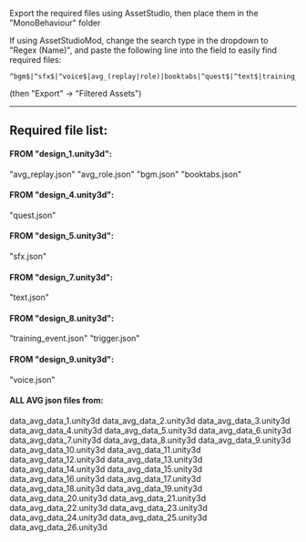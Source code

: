Export the required files using AssetStudio, then place them in the "MonoBehaviour" folder

If using AssetStudioMod, change the search type in the dropdown to "Regex (Name)", and paste the following line into the field to easily find required files:

	^bgm$|^sfx$|^voice$|avg_(replay|role)|booktabs|^quest$|^text$|training_event|^trigger$|^\d+$
(then "Export" -> "Filtered Assets")


-------------------------------
Required file list:
-------------------------------
#### FROM "design_1.unity3d":
"avg_replay.json"
"avg_role.json"
"bgm.json"
"booktabs.json"

#### FROM "design_4.unity3d":	
 "quest.json"

#### FROM "design_5.unity3d":
 "sfx.json"

#### FROM "design_7.unity3d":
 "text.json"

#### FROM "design_8.unity3d":
 "training_event.json"
 "trigger.json"

#### FROM "design_9.unity3d":
 "voice.json"
	
#### ALL AVG json files from:
 data_avg_data_1.unity3d
 data_avg_data_2.unity3d
 data_avg_data_3.unity3d
 data_avg_data_4.unity3d
 data_avg_data_5.unity3d
 data_avg_data_6.unity3d
 data_avg_data_7.unity3d
 data_avg_data_8.unity3d
 data_avg_data_9.unity3d
 data_avg_data_10.unity3d
 data_avg_data_11.unity3d
 data_avg_data_12.unity3d
 data_avg_data_13.unity3d
 data_avg_data_14.unity3d
 data_avg_data_15.unity3d
 data_avg_data_16.unity3d
 data_avg_data_17.unity3d
 data_avg_data_18.unity3d
 data_avg_data_19.unity3d
 data_avg_data_20.unity3d
 data_avg_data_21.unity3d
 data_avg_data_22.unity3d
 data_avg_data_23.unity3d
 data_avg_data_24.unity3d
 data_avg_data_25.unity3d
 data_avg_data_26.unity3d
